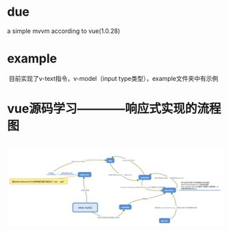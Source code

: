 # due
a simple mvvm according to vue(1.0.28)
# example
  目前实现了v-text指令，v-model（input type类型），example文件夹中有示例
  
# vue源码学习————响应式实现的流程图
  ![image](https://github.com/fengtaijun0507/due/blob/master/vue.png)
  


